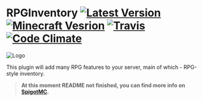 # RPGInventory [![Latest Version](https://img.shields.io/github/tag/OsipXD/RPGInventory.svg?label=latest)](https://www.spigotmc.org/resources/12498/updates) [![Minecraft Vesrion](https://img.shields.io/badge/minecraft-1.9.4_--_1.11.2-blue.svg)](#) [![Travis](https://img.shields.io/travis/EndlessCodeGroup/RPGInventory.svg)](https://travis-ci.org/EndlessCodeGroup/RPGInventory) [![Code Climate](https://img.shields.io/codeclimate/github/EndlessCodeGroup/RPGInventory.svg)](https://codeclimate.com/github/EndlessCodeGroup/RPGInventory)
![Logo](http://rpginventory.endlesscode.ru/_media/ru/logo-big.png?w=780&h=290&tok=a123f9)

This plugin will add many RPG features to your server, main of which - RPG-style inventory.
> **At this moment README not finished, you can find more info on [SpigotMC](https://www.spigotmc.org/resources/12498/).**
